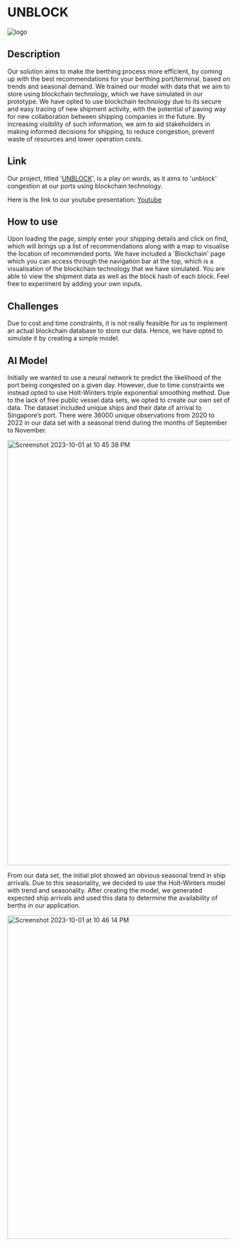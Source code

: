 # UNBLOCK
![logo](https://github.com/Jerric1801/Prototype_MILKBUNS/assets/114668650/102ba8d3-8f64-4167-82e5-984bfb792c61)

## Description
Our solution aims to make the berthing process more efficient, by coming up with the best recommendations for your berthing port/terminal, based on trends and seasonal demand. We trained our model with data that we aim to store using blockchain technology, which we have simulated in our prototype. We have opted to use blockchain technology due to its secure and easy tracing of new shipment activity, with the potential of paving way for new collaboration between shipping companies in the future. By increasing visibility of such information, we aim to aid stakeholders in making informed decisions for shipping, to reduce congestion, prevent waste of resources and lower operation costs.

## Link
Our project, titled '[UNBLOCK](https://unblock-by-milkbuns-9b127424f40e.herokuapp.com/)', is a play on words, as it aims to 'unblock' congestion at our ports using blockchain technology.

Here is the link to our youtube presentation: [Youtube](https://youtu.be/bUcWCzstblc)

## How to use
Upon loading the page, simply enter your shipping details and click on find, which will brings up a list of recommendations along with a map to visualise the location of recommended ports.
We have included a 'Blockchain' page which you can access through the navigation bar at the top, which is a visualisation of the blockchain technology that we have simulated. You are able to view the shipment data as well as the block hash of each block. Feel free to experiment by adding your own inputs.

## Challenges
Due to cost and time constraints, it is not really feasible for us to implement an actual blockchain database to store our data. Hence, we have opted to simulate it by creating a simple model.


## AI Model
Initially we wanted to use a neural network to predict the likelihood of the port being congested on a given day. However, due to time constraints we instead opted to use Holt-Winters triple exponential smoothing method. Due to the lack of free public vessel data sets, we opted to create our own set of data. The dataset included unique ships and their date of arrival to Singapore’s port. There were 36000 unique observations from 2020 to 2022 in our data set with a seasonal trend during the months of September to November. 

<img width="961" alt="Screenshot 2023-10-01 at 10 45 38 PM" src="https://github.com/Jerric1801/Prototype_MILKBUNS/assets/59726668/63178f7d-09d5-4b65-87fd-a4ddbd15006d">

From our data set, the initial plot showed an obvious seasonal trend in ship arrivals. Due to this seasonality, we decided to use the Holt-Winters model with trend and seasonality. After creating the model, we generated expected ship arrivals and used this data to determine the availability of berths in our application. 

<img width="731" alt="Screenshot 2023-10-01 at 10 46 14 PM" src="https://github.com/Jerric1801/Prototype_MILKBUNS/assets/59726668/17cc1001-2162-46ab-afb9-a38f230ce5e1">
